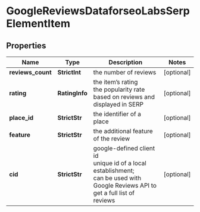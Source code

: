 # GoogleReviewsDataforseoLabsSerpElementItem


## Properties

| Name | Type | Description | Notes |
|------------ | ------------- | ------------- | -------------|
**reviews_count** | **StrictInt** | the number of reviews |[optional]|
**rating** | **RatingInfo** | the item’s rating <br>the popularity rate based on reviews and displayed in SERP |[optional]|
**place_id** | **StrictStr** | the identifier of a place |[optional]|
**feature** | **StrictStr** | the additional feature of the review |[optional]|
**cid** | **StrictStr** | google-defined client id<br>unique id of a local establishment;<br>can be used with Google Reviews API to get a full list of reviews |[optional]|